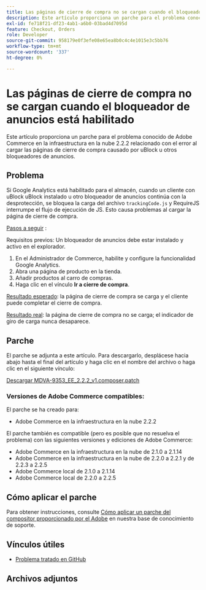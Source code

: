 ```yaml
---
title: Las páginas de cierre de compra no se cargan cuando el bloqueador de anuncios está habilitado
description: Este artículo proporciona un parche para el problema conocido de Adobe Commerce en la infraestructura en la nube 2.2.2 relacionado con el error al cargar las páginas de cierre de compra causado por uBlock u otros bloqueadores de anuncios.
exl-id: fe718f21-df23-4ab1-a6b0-03bad4d7095d
feature: Checkout, Orders
role: Developer
source-git-commit: 958179e0f3efe08e65ea8b0c4c4e1015e3c5bb76
workflow-type: tm+mt
source-wordcount: '337'
ht-degree: 0%

---
```


# Las páginas de cierre de compra no se cargan cuando el bloqueador de anuncios está habilitado

Este artículo proporciona un parche para el problema conocido de Adobe Commerce en la infraestructura en la nube 2.2.2 relacionado con el error al cargar las páginas de cierre de compra causado por uBlock u otros bloqueadores de anuncios.

## Problema

Si Google Analytics está habilitado para el almacén, cuando un cliente con uBlock uBlock instalado u otro bloqueador de anuncios continúa con la desprotección, se bloquea la carga del archivo `trackingCode.js` y RequireJS interrumpe el flujo de ejecución de JS. Esto causa problemas al cargar la página de cierre de compra.

<u>Pasos a seguir</u> :

Requisitos previos: Un bloqueador de anuncios debe estar instalado y activo en el explorador.

1. En el Administrador de Commerce, habilite y configure la funcionalidad Google Analytics.
1. Abra una página de producto en la tienda.
1. Añadir productos al carro de compras.
1. Haga clic en el vínculo **Ir a cierre de compra**.

<u>Resultado esperado</u>: la página de cierre de compra se carga y el cliente puede completar el cierre de compra.

<u>Resultado real</u>: la página de cierre de compra no se carga; el indicador de giro de carga nunca desaparece.

## Parche

El parche se adjunta a este artículo. Para descargarlo, desplácese hacia abajo hasta el final del artículo y haga clic en el nombre del archivo o haga clic en el siguiente vínculo:

[Descargar MDVA-9353\_EE\_2.2.2\_v1.composer.patch](assets/MDVA-9353_EE_2.2.2_v1.composer.patch.zip)

### Versiones de Adobe Commerce compatibles:

El parche se ha creado para:

* Adobe Commerce en la infraestructura en la nube 2.2.2

El parche también es compatible (pero es posible que no resuelva el problema) con las siguientes versiones y ediciones de Adobe Commerce:

* Adobe Commerce en la infraestructura en la nube de 2.1.0 a 2.1.14
* Adobe Commerce en la infraestructura en la nube de 2.2.0 a 2.2.1 y de 2.2.3 a 2.2.5
* Adobe Commerce local de 2.1.0 a 2.1.14
* Adobe Commerce local de 2.2.0 a 2.2.5

## Cómo aplicar el parche

Para obtener instrucciones, consulte [Cómo aplicar un parche del compositor proporcionado por el Adobe](/help/how-to/general/how-to-apply-a-composer-patch-provided-by-magento.md) en nuestra base de conocimiento de soporte.

## Vínculos útiles

* [Problema tratado en GitHub](https://github.com/magento/magento2/pull/13061)

## Archivos adjuntos
